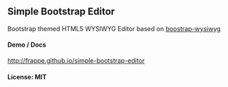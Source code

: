 ## Simple Bootstrap Editor

Bootstrap themed HTML5 WYSIWYG Editor based on [boostrap-wysiwyg](https://github.com/mindmup/bootstrap-wysiwyg/)

#### Demo / Docs

http://frappe.github.io/simple-bootstrap-editor

#### License: MIT

